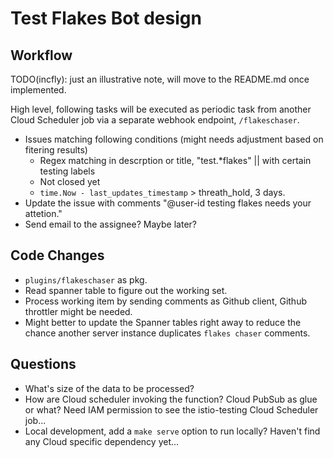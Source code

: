 # Test Flakes Bot design

## Workflow

TODO(incfly): just an illustrative note, will move to the README.md once implemented.

High level, following tasks will be executed as periodic task from another Cloud Scheduler job via a separate webhook endpoint, `/flakeschaser`.

- Issues matching following conditions (might needs adjustment based on fitering results)
  - Regex matching in descrption or title, "test.*flakes" || with certain testing labels
  - Not closed yet
  - `time.Now - last_updates_timestamp` > threath_hold, 3 days.
- Update the issue with comments "@user-id testing flakes needs your attetion."
- Send email to the assignee? Maybe later?

## Code Changes

- `plugins/flakeschaser` as pkg.
- Read spanner table to figure out the working set.
- Process working item by sending comments as Github client, Github throttler
might be needed.
- Might better to update the Spanner tables right away to reduce the chance
another server instance duplicates `flakes chaser` comments.

## Questions

- What's size of the data to be processed?
- How are Cloud scheduler invoking the function? Cloud PubSub as glue or what?
Need IAM permission to see the istio-testing Cloud Scheduler job...
- Local development, add a `make serve` option to run locally? Haven't find any
Cloud specific dependency yet...